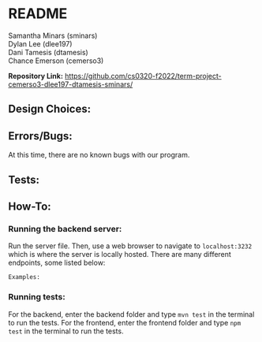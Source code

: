 # README

Samantha Minars (sminars)\
Dylan Lee (dlee197)\
Dani Tamesis (dtamesis)\
Chance Emerson (cemerso3)

**Repository Link:** https://github.com/cs0320-f2022/term-project-cemerso3-dlee197-dtamesis-sminars/

## Design Choices:

## Errors/Bugs:

At this time, there are no known bugs with our program.

## Tests:

## How-To:

### Running the backend server:

Run the server file. Then, use a web browser to navigate to `localhost:3232` which is where the server
is locally hosted. There are many different endpoints, some listed below:

```
Examples:

```

### Running tests:

For the backend, enter the backend folder and type `mvn test` in the terminal to run the tests. 
For the frontend, enter the frontend folder and type `npm test` in the terminal to run the tests.
